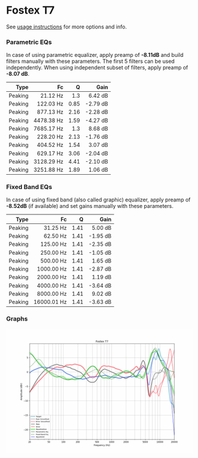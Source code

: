 # Fostex T7
See [usage instructions](https://github.com/jaakkopasanen/AutoEq#usage) for more options and info.

### Parametric EQs
In case of using parametric equalizer, apply preamp of **-8.11dB** and build filters manually
with these parameters. The first 5 filters can be used independently.
When using independent subset of filters, apply preamp of **-8.07 dB**.

| Type    | Fc         |    Q | Gain     |
|--------:|-----------:|-----:|---------:|
| Peaking | 21.12 Hz   | 1.3  | 6.42 dB  |
| Peaking | 122.03 Hz  | 0.85 | -2.79 dB |
| Peaking | 877.13 Hz  | 2.16 | -2.28 dB |
| Peaking | 4478.38 Hz | 1.59 | -4.27 dB |
| Peaking | 7685.17 Hz | 1.3  | 8.68 dB  |
| Peaking | 228.20 Hz  | 2.13 | -1.76 dB |
| Peaking | 404.52 Hz  | 1.54 | 3.07 dB  |
| Peaking | 629.17 Hz  | 3.06 | -2.04 dB |
| Peaking | 3128.29 Hz | 4.41 | -2.10 dB |
| Peaking | 3251.88 Hz | 1.89 | 1.06 dB  |

### Fixed Band EQs
In case of using fixed band (also called graphic) equalizer, apply preamp of **-8.52dB**
(if available) and set gains manually with these parameters.

| Type    | Fc          |    Q | Gain     |
|--------:|------------:|-----:|---------:|
| Peaking | 31.25 Hz    | 1.41 | 5.00 dB  |
| Peaking | 62.50 Hz    | 1.41 | -1.95 dB |
| Peaking | 125.00 Hz   | 1.41 | -2.35 dB |
| Peaking | 250.00 Hz   | 1.41 | -1.05 dB |
| Peaking | 500.00 Hz   | 1.41 | 1.65 dB  |
| Peaking | 1000.00 Hz  | 1.41 | -2.87 dB |
| Peaking | 2000.00 Hz  | 1.41 | 1.19 dB  |
| Peaking | 4000.00 Hz  | 1.41 | -3.64 dB |
| Peaking | 8000.00 Hz  | 1.41 | 9.02 dB  |
| Peaking | 16000.01 Hz | 1.41 | -3.63 dB |

### Graphs
![](./Fostex%20T7.png)